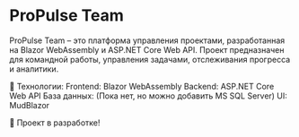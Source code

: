 # ProPulse Team

ProPulse Team – это платформа управления проектами, разработанная на Blazor WebAssembly и ASP.NET Core Web API. 
Проект предназначен для командной работы, управления задачами, отслеживания прогресса и аналитики.  

📌 Технологии:
Frontend: Blazor WebAssembly
Backend: ASP.NET Core Web API
База данных: (Пока нет, но можно добавить MS SQL Server)
UI: MudBlazor

🚀 Проект в разработке!
